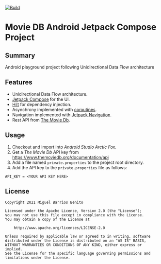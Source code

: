 [![Build](https://github.com/mbarrben/moviedb/actions/workflows/build.yaml/badge.svg)](https://github.com/mbarrben/moviedb/actions/workflows/build.yaml)


# Movie DB Android Jetpack Compose Project


## Summary

Android playground project following Unidirectional Data Flow architecture


## Features

* Unidirectional Data Flow architecture.
* [Jetpack Compose](https://developer.android.com/jetpack/compose) for the UI.
* [Hilt](https://developer.android.com/training/dependency-injection/hilt-android) for dependency injection.
* Asynchrony implemented with [coroutines](https://developer.android.com/kotlin/coroutines).
* Navigation implemented with [Jetpack Navigation](https://developer.android.com/jetpack/compose/navigation).
* Rest API from [The Movie Db](https://www.themoviedb.org/).


## Usage

1. Checkout and import into *Android Studio Arctic Fox*.
2. Get a *The Movie Db* API key from https://www.themoviedb.org/documentation/api
3. Add a file named `private.properties` to the project root directory.
4. Add the API key to the `private.properties` file as follows:


```
API_KEY = <YOUR API KEY HERE>
```


## License

    Copyright 2021 Miguel Barrios Benito

    Licensed under the Apache License, Version 2.0 (the "License");
    you may not use this file except in compliance with the License.
    You may obtain a copy of the License at

        http://www.apache.org/licenses/LICENSE-2.0

    Unless required by applicable law or agreed to in writing, software
    distributed under the License is distributed on an "AS IS" BASIS,
    WITHOUT WARRANTIES OR CONDITIONS OF ANY KIND, either express or implied.
    See the License for the specific language governing permissions and
    limitations under the License.
